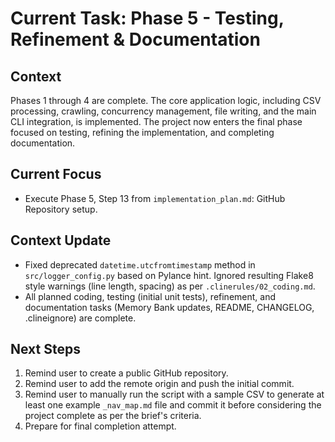 # Current Task: Phase 5 - Testing, Refinement & Documentation

## Context

Phases 1 through 4 are complete. The core application logic, including CSV processing, crawling, concurrency management, file writing, and the main CLI integration, is implemented. The project now enters the final phase focused on testing, refining the implementation, and completing documentation.

## Current Focus

- Execute Phase 5, Step 13 from `implementation_plan.md`: GitHub Repository setup.

## Context Update

- Fixed deprecated `datetime.utcfromtimestamp` method in `src/logger_config.py` based on Pylance hint. Ignored resulting Flake8 style warnings (line length, spacing) as per `.clinerules/02_coding.md`.
- All planned coding, testing (initial unit tests), refinement, and documentation tasks (Memory Bank updates, README, CHANGELOG, .clineignore) are complete.

## Next Steps

1.  Remind user to create a public GitHub repository.
2.  Remind user to add the remote origin and push the initial commit.
3.  Remind user to manually run the script with a sample CSV to generate at least one example `_nav_map.md` file and commit it before considering the project complete as per the brief's criteria.
4.  Prepare for final completion attempt.
